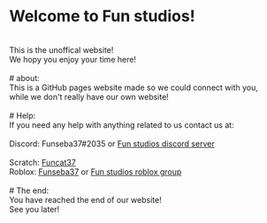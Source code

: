 # Welcome to Fun studios!
<br>
This is the unoffical website!
<br>
We hopy you enjoy your time here!
<br> <br>
# about:
<br>
This is a GitHub pages website made so we could connect with you,
<br>
while we don't really have our own website!
<br><br>
# Help:
<br>
If you need any help with anything related to us contact us at:
<br> <br>
Discord: Funseba37#2035 or <a href="https://discord.gg/BZfKVTDSCg">Fun studios discord server</a> <br> 
<br>
Scratch: <a href="https://scratch.mit.edu/users/funcat37/">Funcat37</a> 
<br>
Roblox: <a href="https://scratch.mit.edu/users/funcat37/">Funseba37</a> or <a href="https://web.roblox.com/groups/14957172/Fun-studios-Official#!/about">Fun studios roblox group</a>
<br> <br> 
# The end: <br>
You have reached the end of our website!
<br>
See you later!
